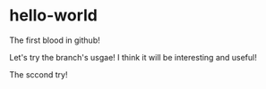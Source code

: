 # hello-world
The first blood in github!

Let's try the branch's usgae! I think it will be interesting and useful!

The sccond try!
